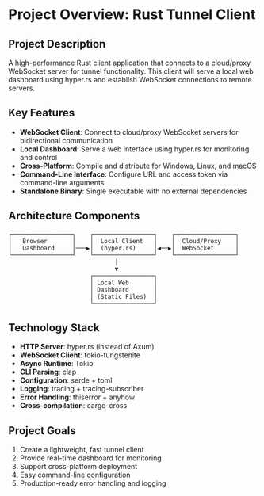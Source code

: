# Project Overview: Rust Tunnel Client

## Project Description

A high-performance Rust client application that connects to a cloud/proxy WebSocket server for tunnel functionality. This client will serve a local web dashboard using hyper.rs and establish WebSocket connections to remote servers.

## Key Features

- **WebSocket Client**: Connect to cloud/proxy WebSocket servers for bidirectional communication
- **Local Dashboard**: Serve a web interface using hyper.rs for monitoring and control
- **Cross-Platform**: Compile and distribute for Windows, Linux, and macOS
- **Command-Line Interface**: Configure URL and access token via command-line arguments
- **Standalone Binary**: Single executable with no external dependencies

## Architecture Components

```
┌─────────────────┐    ┌─────────────────┐    ┌─────────────────┐
│   Browser       │    │  Local Client   │    │  Cloud/Proxy    │
│   Dashboard     │───▶│  (hyper.rs)     │◀──▶│  WebSocket      │
└─────────────────┘    └─────────────────┘    └─────────────────┘
                              │
                              ▼
                       ┌─────────────────┐
                       │ Local Web       │
                       │ Dashboard       │
                       │ (Static Files)  │
                       └─────────────────┘
```

## Technology Stack

- **HTTP Server**: hyper.rs (instead of Axum)
- **WebSocket Client**: tokio-tungstenite
- **Async Runtime**: Tokio
- **CLI Parsing**: clap
- **Configuration**: serde + toml
- **Logging**: tracing + tracing-subscriber
- **Error Handling**: thiserror + anyhow
- **Cross-compilation**: cargo-cross

## Project Goals

1. Create a lightweight, fast tunnel client
2. Provide real-time dashboard for monitoring
3. Support cross-platform deployment
4. Easy command-line configuration
5. Production-ready error handling and logging
